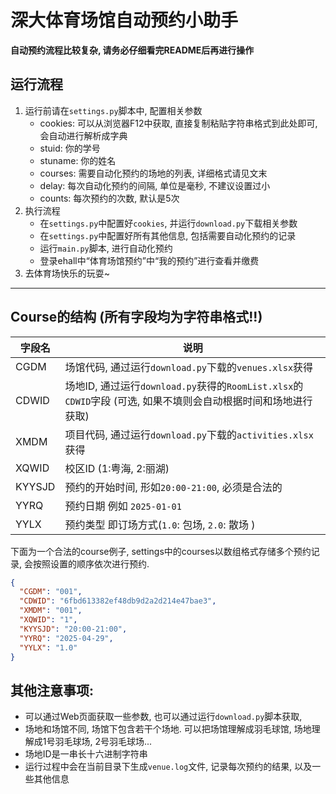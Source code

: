 # 深大体育场馆自动预约小助手

**自动预约流程比较复杂, 请务必仔细看完README后再进行操作**

## 运行流程

1. 运行前请在`settings.py`脚本中, 配置相关参数
    - cookies: 可以从浏览器F12中获取, 直接复制粘贴字符串格式到此处即可, 会自动进行解析成字典
    - stuid: 你的学号
    - stuname: 你的姓名
    - courses: 需要自动化预约的场地的列表, 详细格式请见文末
    - delay: 每次自动化预约的间隔, 单位是毫秒, 不建议设置过小
    - counts: 每次预约的次数, 默认是5次
2. 执行流程
    - 在`settings.py`中配置好`cookies`, 并运行`download.py`下载相关参数
    - 在`settings.py`中配置好所有其他信息, 包括需要自动化预约的记录
    - 运行`main.py`脚本, 进行自动化预约
    - 登录ehall中“体育场馆预约”中“我的预约”进行查看并缴费
3. 去体育场快乐的玩耍~
---

## Course的结构 (所有字段均为字符串格式!!)

| 字段名    | 说明                                                  |
|--------|-----------------------------------------------------|
| CGDM   | 场馆代码, 通过运行`download.py`下载的`venues.xlsx`获得           |
| CDWID  | 场地ID, 通过运行`download.py`获得的`RoomList.xlsx`的`CDWID`字段 (可选, 如果不填则会自动根据时间和场地进行获取) |
| XMDM   | 项目代码, 通过运行`download.py`下载的`activities.xlsx`获得       |
| XQWID  | 校区ID (1:粤海, 2:丽湖)                                   |
| KYYSJD | 预约的开始时间, 形如`20:00-21:00`, 必须是合法的                    |
| YYRQ   | 预约日期 例如 `2025-01-01`                                |
| YYLX   | 预约类型 即订场方式(`1.0`: 包场, `2.0`: 散场 )                   |

下面为一个合法的course例子, settings中的courses以数组格式存储多个预约记录, 会按照设置的顺序依次进行预约.
```json
{
  "CGDM": "001",
  "CDWID": "6fbd613382ef48db9d2a2d214e47bae3",
  "XMDM": "001",
  "XQWID": "1",
  "KYYSJD": "20:00-21:00",
  "YYRQ": "2025-04-29",
  "YYLX": "1.0"
}
```

## 其他注意事项:

- 可以通过Web页面获取一些参数, 也可以通过运行`download.py`脚本获取,
- 场地和场馆不同, 场馆下包含若干个场地. 可以把场馆理解成羽毛球馆, 场地理解成1号羽毛球场, 2号羽毛球场...
- 场地ID是一串长十六进制字符串
- 运行过程中会在当前目录下生成`venue.log`文件, 记录每次预约的结果, 以及一些其他信息

